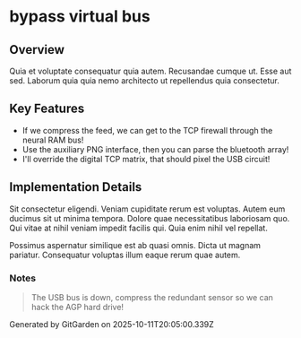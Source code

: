 # bypass virtual bus

## Overview
Quia et voluptate consequatur quia autem. Recusandae cumque ut. Esse aut sed. Laborum quia quia nemo architecto ut repellendus quia consectetur.

## Key Features
- If we compress the feed, we can get to the TCP firewall through the neural RAM bus!
- Use the auxiliary PNG interface, then you can parse the bluetooth array!
- I'll override the digital TCP matrix, that should pixel the USB circuit!

## Implementation Details
Sit consectetur eligendi. Veniam cupiditate rerum est voluptas. Autem eum ducimus sit ut minima tempora. Dolore quae necessitatibus laboriosam quo. Qui vitae at nihil veniam impedit facilis qui. Quia enim nihil vel repellat.
 Possimus aspernatur similique est ab quasi omnis. Dicta ut magnam pariatur. Consequatur voluptas illum eaque rerum quae autem.

### Notes
> The USB bus is down, compress the redundant sensor so we can hack the AGP hard drive!

Generated by GitGarden on 2025-10-11T20:05:00.339Z